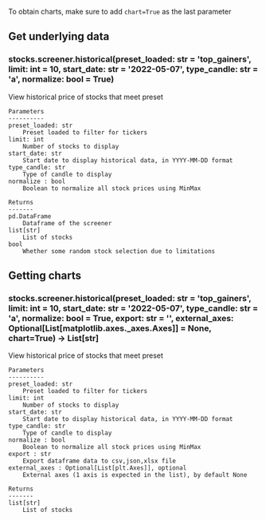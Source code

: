 To obtain charts, make sure to add `chart=True` as the last parameter

## Get underlying data 
### stocks.screener.historical(preset_loaded: str = 'top_gainers', limit: int = 10, start_date: str = '2022-05-07', type_candle: str = 'a', normalize: bool = True)

View historical price of stocks that meet preset

    Parameters
    ----------
    preset_loaded: str
        Preset loaded to filter for tickers
    limit: int
        Number of stocks to display
    start_date: str
        Start date to display historical data, in YYYY-MM-DD format
    type_candle: str
        Type of candle to display
    normalize : bool
        Boolean to normalize all stock prices using MinMax

    Returns
    -------
    pd.DataFrame
        Dataframe of the screener
    list[str]
        List of stocks
    bool
        Whether some random stock selection due to limitations

## Getting charts 
### stocks.screener.historical(preset_loaded: str = 'top_gainers', limit: int = 10, start_date: str = '2022-05-07', type_candle: str = 'a', normalize: bool = True, export: str = '', external_axes: Optional[List[matplotlib.axes._axes.Axes]] = None, chart=True) -> List[str]

View historical price of stocks that meet preset

    Parameters
    ----------
    preset_loaded: str
        Preset loaded to filter for tickers
    limit: int
        Number of stocks to display
    start_date: str
        Start date to display historical data, in YYYY-MM-DD format
    type_candle: str
        Type of candle to display
    normalize : bool
        Boolean to normalize all stock prices using MinMax
    export : str
        Export dataframe data to csv,json,xlsx file
    external_axes : Optional[List[plt.Axes]], optional
        External axes (1 axis is expected in the list), by default None

    Returns
    -------
    list[str]
        List of stocks
